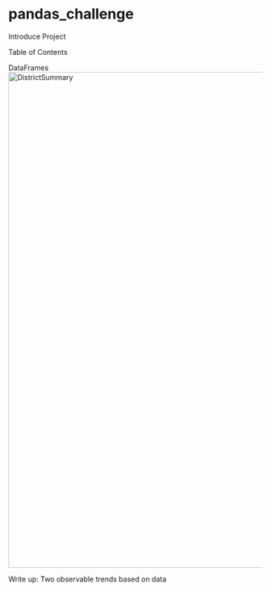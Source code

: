 # pandas_challenge

Introduce Project

Table of Contents

DataFrames
<img width="982" alt="DistrictSummary" src="https://user-images.githubusercontent.com/69160361/95640918-6f916280-0a5c-11eb-964b-15d52ea37005.png">


Write up: Two observable trends based on data
